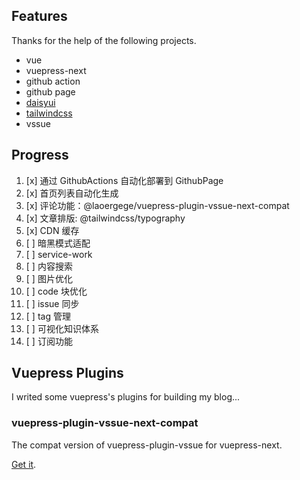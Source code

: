 ## Features

Thanks for the help of the following projects.

- vue
- vuepress-next
- github action
- github page
- [daisyui](https://github.com/saadeghi/daisyui)
- [tailwindcss](https://tailwindcss.com/)
- vssue

## Progress

1. [x] 通过  GithubActions 自动化部署到 GithubPage
2. [x] 首页列表自动化生成
3. [x] 评论功能：@laoergege/vuepress-plugin-vssue-next-compat
4. [x] 文章排版: @tailwindcss/typography
5. [x] CDN 缓存
6. [ ] 暗黑模式适配
7. [ ] service-work
8. [ ] 内容搜索
9. [ ] 图片优化
10. [ ] code 块优化
11. [ ] issue 同步
12. [ ] tag 管理
13. [ ] 可视化知识体系
14. [ ] 订阅功能

## Vuepress Plugins

I writed some vuepress's plugins for building my blog...

### vuepress-plugin-vssue-next-compat

The compat version of vuepress-plugin-vssue for vuepress-next. 

[Get it](https://github.com/laoergege/laoergege-blog/packages/1480309).